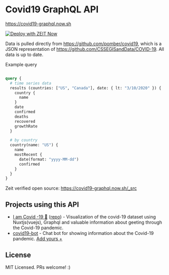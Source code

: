 # Covid19 GraphQL API

https://covid19-graphql.now.sh

[![Deploy with ZEIT Now](https://zeit.co/button)](https://zeit.co/import/project?template=https://github.com/rlindskog/covid19-graphql)


Data is pulled directly from https://github.com/pomber/covid19, which is a JSON representation of https://github.com/CSSEGISandData/COVID-19. All data is up to date.

Example query
```graphql

query {
  # time series data
  results (countries: ["US", "Canada"], date: { lt: "3/10/2020" }) {
    country {
      name
    }
    date
    confirmed
    deaths
    recovered
    growthRate
  }

  # by country
  country(name: "US") {
    name
    mostRecent {
      date(format: "yyyy-MM-dd")
      confirmed
    }
  }
}

```

Zeit verified open source: https://covid19-graphql.now.sh/_src

## Projects using this API

- [I am Covid -19 🦠](https://iamcovid-19.netlify.com/) ([repo](https://github.com/cryptodoct0r/Covid-19-Status-gql)) - Visualization of the covid-19 dataset using Nuxtjs(vuejs), Graphql and valuable information about geeting through the Covid-19 pandemic.
- [covid19-bot](https://github.com/keyzt/covid-19-Bot) - Chat bot for showing information about the Covid-19 pandemic.
[Add yours +](https://github.com/rlindskog/covid19-graphql/edit/master/README.md)

## License
MIT Licensed. PRs welcome! :)
